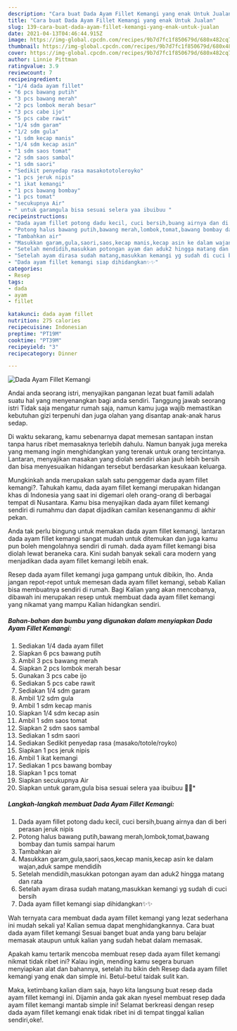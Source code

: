 ```yaml
---
description: "Cara buat Dada Ayam Fillet Kemangi yang enak Untuk Jualan"
title: "Cara buat Dada Ayam Fillet Kemangi yang enak Untuk Jualan"
slug: 139-cara-buat-dada-ayam-fillet-kemangi-yang-enak-untuk-jualan
date: 2021-04-13T04:46:44.915Z
image: https://img-global.cpcdn.com/recipes/9b7d7fc1f850679d/680x482cq70/dada-ayam-fillet-kemangi-foto-resep-utama.jpg
thumbnail: https://img-global.cpcdn.com/recipes/9b7d7fc1f850679d/680x482cq70/dada-ayam-fillet-kemangi-foto-resep-utama.jpg
cover: https://img-global.cpcdn.com/recipes/9b7d7fc1f850679d/680x482cq70/dada-ayam-fillet-kemangi-foto-resep-utama.jpg
author: Linnie Pittman
ratingvalue: 3.9
reviewcount: 7
recipeingredient:
- "1/4 dada ayam fillet"
- "6 pcs bawang putih"
- "3 pcs bawang merah"
- "2 pcs lombok merah besar"
- "3 pcs cabe ijo"
- "5 pcs cabe rawit"
- "1/4 sdm garam"
- "1/2 sdm gula"
- "1 sdm kecap manis"
- "1/4 sdm kecap asin"
- "1 sdm saos tomat"
- "2 sdm saos sambal"
- "1 sdm saori"
- "Sedikit penyedap rasa masakototoleroyko"
- "1 pcs jeruk nipis"
- "1 ikat kemangi"
- "1 pcs bawang bombay"
- "1 pcs tomat"
- "secukupnya Air"
- " untuk garamgula bisa sesuai selera yaa ibuibuu "
recipeinstructions:
- "Dada ayam fillet potong dadu kecil, cuci bersih,buang airnya dan di beri perasan jeruk nipis"
- "Potong halus bawang putih,bawang merah,lombok,tomat,bawang bombay dan tumis sampai harum"
- "Tambahkan air"
- "Masukkan garam,gula,saori,saos,kecap manis,kecap asin ke dalam wajan,aduk sampe mendidih"
- "Setelah mendidih,masukkan potongan ayam dan aduk2 hingga matang dan rata"
- "Setelah ayam dirasa sudah matang,masukkan kemangi yg sudah di cuci bersih"
- "Dada ayam fillet kemangi siap dihidangkan✨✨"
categories:
- Resep
tags:
- dada
- ayam
- fillet

katakunci: dada ayam fillet 
nutrition: 275 calories
recipecuisine: Indonesian
preptime: "PT19M"
cooktime: "PT39M"
recipeyield: "3"
recipecategory: Dinner

---
```



![Dada Ayam Fillet Kemangi](https://img-global.cpcdn.com/recipes/9b7d7fc1f850679d/680x482cq70/dada-ayam-fillet-kemangi-foto-resep-utama.jpg)

Andai anda seorang istri, menyajikan panganan lezat buat famili adalah suatu hal yang menyenangkan bagi anda sendiri. Tanggung jawab seorang istri Tidak saja mengatur rumah saja, namun kamu juga wajib memastikan kebutuhan gizi terpenuhi dan juga olahan yang disantap anak-anak harus sedap.

Di waktu  sekarang, kamu sebenarnya dapat memesan santapan instan tanpa harus ribet memasaknya terlebih dahulu. Namun banyak juga mereka yang memang ingin menghidangkan yang terenak untuk orang tercintanya. Lantaran, menyajikan masakan yang diolah sendiri akan jauh lebih bersih dan bisa menyesuaikan hidangan tersebut berdasarkan kesukaan keluarga. 



Mungkinkah anda merupakan salah satu penggemar dada ayam fillet kemangi?. Tahukah kamu, dada ayam fillet kemangi merupakan hidangan khas di Indonesia yang saat ini digemari oleh orang-orang di berbagai tempat di Nusantara. Kamu bisa menyajikan dada ayam fillet kemangi sendiri di rumahmu dan dapat dijadikan camilan kesenanganmu di akhir pekan.

Anda tak perlu bingung untuk memakan dada ayam fillet kemangi, lantaran dada ayam fillet kemangi sangat mudah untuk ditemukan dan juga kamu pun boleh mengolahnya sendiri di rumah. dada ayam fillet kemangi bisa diolah lewat beraneka cara. Kini sudah banyak sekali cara modern yang menjadikan dada ayam fillet kemangi lebih enak.

Resep dada ayam fillet kemangi juga gampang untuk dibikin, lho. Anda jangan repot-repot untuk memesan dada ayam fillet kemangi, sebab Kalian bisa membuatnya sendiri di rumah. Bagi Kalian yang akan mencobanya, dibawah ini merupakan resep untuk membuat dada ayam fillet kemangi yang nikamat yang mampu Kalian hidangkan sendiri.

<!--inarticleads1-->

##### Bahan-bahan dan bumbu yang digunakan dalam menyiapkan Dada Ayam Fillet Kemangi:

1. Sediakan 1/4 dada ayam fillet
1. Siapkan 6 pcs bawang putih
1. Ambil 3 pcs bawang merah
1. Siapkan 2 pcs lombok merah besar
1. Gunakan 3 pcs cabe ijo
1. Sediakan 5 pcs cabe rawit
1. Sediakan 1/4 sdm garam
1. Ambil 1/2 sdm gula
1. Ambil 1 sdm kecap manis
1. Siapkan 1/4 sdm kecap asin
1. Ambil 1 sdm saos tomat
1. Siapkan 2 sdm saos sambal
1. Sediakan 1 sdm saori
1. Sediakan Sedikit penyedap rasa (masako/totole/royko)
1. Siapkan 1 pcs jeruk nipis
1. Ambil 1 ikat kemangi
1. Sediakan 1 pcs bawang bombay
1. Siapkan 1 pcs tomat
1. Siapkan secukupnya Air
1. Siapkan  untuk garam,gula bisa sesuai selera yaa ibuibuu 🙂🙂*




<!--inarticleads2-->

##### Langkah-langkah membuat Dada Ayam Fillet Kemangi:

1. Dada ayam fillet potong dadu kecil, cuci bersih,buang airnya dan di beri perasan jeruk nipis
1. Potong halus bawang putih,bawang merah,lombok,tomat,bawang bombay dan tumis sampai harum
1. Tambahkan air
1. Masukkan garam,gula,saori,saos,kecap manis,kecap asin ke dalam wajan,aduk sampe mendidih
1. Setelah mendidih,masukkan potongan ayam dan aduk2 hingga matang dan rata
1. Setelah ayam dirasa sudah matang,masukkan kemangi yg sudah di cuci bersih
1. Dada ayam fillet kemangi siap dihidangkan✨✨




Wah ternyata cara membuat dada ayam fillet kemangi yang lezat sederhana ini mudah sekali ya! Kalian semua dapat menghidangkannya. Cara buat dada ayam fillet kemangi Sesuai banget buat anda yang baru belajar memasak ataupun untuk kalian yang sudah hebat dalam memasak.

Apakah kamu tertarik mencoba membuat resep dada ayam fillet kemangi nikmat tidak ribet ini? Kalau ingin, mending kamu segera buruan menyiapkan alat dan bahannya, setelah itu bikin deh Resep dada ayam fillet kemangi yang enak dan simple ini. Betul-betul taidak sulit kan. 

Maka, ketimbang kalian diam saja, hayo kita langsung buat resep dada ayam fillet kemangi ini. Dijamin anda gak akan nyesel membuat resep dada ayam fillet kemangi mantab simple ini! Selamat berkreasi dengan resep dada ayam fillet kemangi enak tidak ribet ini di tempat tinggal kalian sendiri,oke!.

